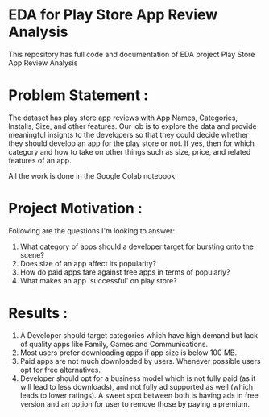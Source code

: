 # EDA for Play Store App Review Analysis
This repository has full code and documentation of EDA project Play Store App Review Analysis

# Problem Statement :
The dataset has play store app reviews with App Names, Categories, Installs, Size, and other features. Our job is to explore the data and provide meaningful insights to the developers so that they could decide whether they should develop an app for the play store or not. If yes, then for which category and how to take on other things such as size, price, and related features of an app.

All the work is done in the Google Colab notebook

# Project Motivation :
Following are the questions I'm looking to answer:

1. What category of apps should a developer target for bursting onto the scene?
2. Does size of an app affect its popularity?
3. How do paid apps fare against free apps in terms of populariy?
4. What makes an app 'successful' on play store?

# Results :
1. A Developer should target categories which have high demand but lack of quality apps like Family, Games and Communications.
2. Most users prefer downloading apps if app size is below 100 MB.
3. Paid apps are not much downloaded by users. Whenever possible users opt for free alternatives.
4. Developer should opt for a business model which is not fully paid (as it will lead to less downloads), and not fully ad supported as well (which leads to lower ratings). A sweet spot between both is having ads in free version and an option for user to remove those by paying a premium.
